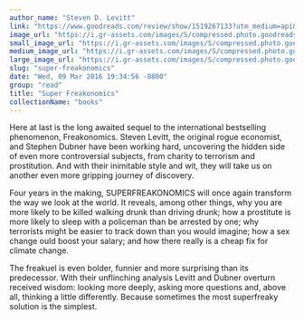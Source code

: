 ```yaml
---
author_name: "Steven D. Levitt"
link: "https://www.goodreads.com/review/show/1519267133?utm_medium=api&utm_source=rss"
image_url: "https://i.gr-assets.com/images/S/compressed.photo.goodreads.com/books/1427665818l/25245393._SY75_.jpg"
small_image_url: "https://i.gr-assets.com/images/S/compressed.photo.goodreads.com/books/1427665818l/25245393._SY75_.jpg"
medium_image_url: "https://i.gr-assets.com/images/S/compressed.photo.goodreads.com/books/1427665818l/25245393._SX98_.jpg"
large_image_url: "https://i.gr-assets.com/images/S/compressed.photo.goodreads.com/books/1427665818l/25245393.jpg"
slug: "super-freakonomics"
date: "Wed, 09 Mar 2016 19:34:56 -0800"
group: "read"
title: "Super Freakonomics"
collectionName: "books"
---
```

Here at last is the long awaited sequel to the international bestselling phenomenon, Freakonomics. Steven Levitt, the original rogue economist, and Stephen Dubner have been working hard, uncovering the hidden side of even more controversial subjects, from charity to terrorism and prostitution. And with their inimitable style and wit, they will take us on another even more gripping journey of discovery.  
  
Four years in the making, SUPERFREAKONOMICS will once again transform the way we look at the world. It reveals, among other things, why you are more likely to be killed walking drunk than driving drunk; how a prostitute is more likely to sleep with a policeman than be arrested by one; why terrorists might be easier to track down than you would imagine; how a sex change ould boost your salary; and how there really is a cheap fix for climate change.  
  
The freakuel is even bolder, funnier and more surprising than its predecessor. With their unflinching analysis Levitt and Dubner overturn received wisdom: looking more deeply, asking more questions and, above all, thinking a little differently. Because sometimes the most superfreaky solution is the simplest.